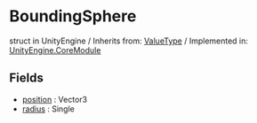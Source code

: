 # BoundingSphere
struct in UnityEngine
 / Inherits from: <a href="https://docs.unity3d.com/6000.1/Documentation/ScriptReference/ValueType.html">ValueType</a> / Implemented in: <a href="https://docs.unity3d.com/6000.1/Documentation/ScriptReference/UnityEngine.CoreModule.html">UnityEngine.CoreModule</a>

## Fields
- <a href="https://docs.unity3d.com/6000.1/Documentation/ScriptReference/BoundingSphere-position.html">position</a> : Vector3
- <a href="https://docs.unity3d.com/6000.1/Documentation/ScriptReference/BoundingSphere-radius.html">radius</a> : Single
